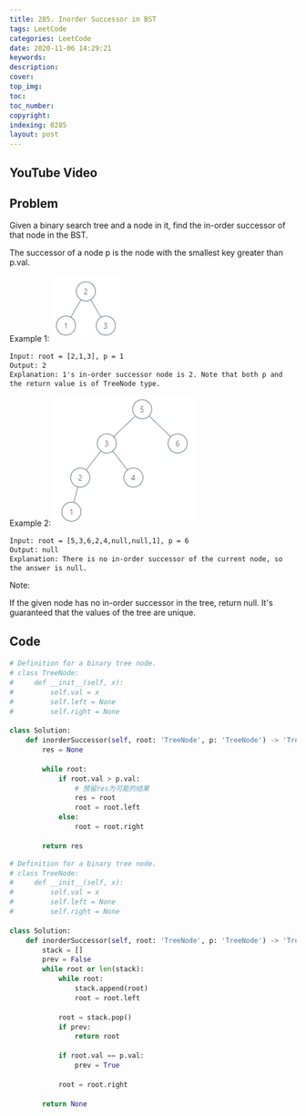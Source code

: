 ```yaml
---
title: 285. Inorder Successor in BST
tags: LeetCode
categories: LeetCode
date: 2020-11-06 14:29:21
keywords:
description:
cover:
top_img:
toc:
toc_number:
copyright:
indexing: 0285
layout: post
---
```


## YouTube Video

## Problem

Given a binary search tree and a node in it, find the in-order successor of that node in the BST.

The successor of a node p is the node with the smallest key greater than p.val.

Example 1:
![image tooltip here](./assets/285-1.png)

```
Input: root = [2,1,3], p = 1
Output: 2
Explanation: 1's in-order successor node is 2. Note that both p and the return value is of TreeNode type.
```

Example 2:
![image tooltip here](./assets/285-2.png)

```
Input: root = [5,3,6,2,4,null,null,1], p = 6
Output: null
Explanation: There is no in-order successor of the current node, so the answer is null.
```

Note:

If the given node has no in-order successor in the tree, return null.
It's guaranteed that the values of the tree are unique.

## Code

```python
# Definition for a binary tree node.
# class TreeNode:
#     def __init__(self, x):
#         self.val = x
#         self.left = None
#         self.right = None

class Solution:
    def inorderSuccessor(self, root: 'TreeNode', p: 'TreeNode') -> 'TreeNode':
        res = None

        while root:
            if root.val > p.val:
                # 预留res为可能的结果
                res = root
                root = root.left
            else:
                root = root.right

        return res
```

```python
# Definition for a binary tree node.
# class TreeNode:
#     def __init__(self, x):
#         self.val = x
#         self.left = None
#         self.right = None

class Solution:
    def inorderSuccessor(self, root: 'TreeNode', p: 'TreeNode') -> 'TreeNode':
        stack = []
        prev = False
        while root or len(stack):
            while root:
                stack.append(root)
                root = root.left

            root = stack.pop()
            if prev:
                return root

            if root.val == p.val:
                prev = True

            root = root.right

        return None
```
